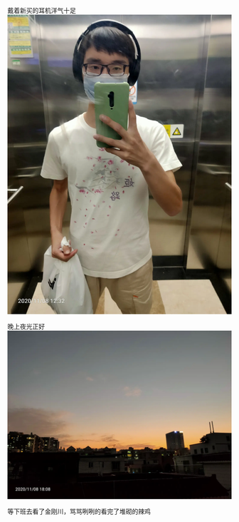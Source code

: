 戴着新买的耳机洋气十足
![](../img/6904315-0c55784f5b8b648c.jpg)


晚上夜光正好
![](../img/6904315-3191e47ba726edac.jpg)

等下班去看了金刚川，骂骂咧咧的看完了堆砌的辣鸡

